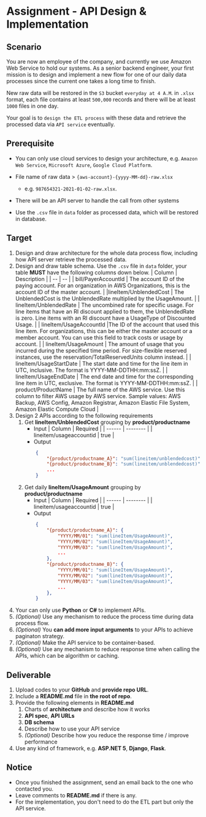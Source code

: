 # Assignment - API Design & Implementation

## Scenario

You are now an employee of the company, and currently we use Amazon Web Service  to hold our systems. As a senior backend engineer, your first mission is to design and implement a new flow for one of our daily data processes since the current one takes a long time to finish.

New raw data will be restored in the `S3` bucket `everyday at 4 A.M`. in `.xlsx` format, each file contains at least `500,000` records and there will be at least `1000` files in one day.

Your goal is to `design the ETL process` with these data and retrieve the processed data via `API service` eventually.  

## Prerequisite

* You can only use cloud services to design your architecture, e.g. `Amazon Web Service`, `Microsoft Azure`, `Google Cloud Platform`.

* File name of raw data > `{aws-account}-{yyyy-MM-dd}-raw.xlsx`
  * e.g. `987654321-2021-01-02-raw.xlsx`.

* There will be an API server to handle the call from other systems
* Use the `.csv` file in `data` folder as processed data, which will be restored in database.

## Target

1. Design and draw architecture for the whole data process flow, including how API server retrieve the processed data.
2. Design and draw table schema. Use the `.csv` file in `data` folder, your table __MUST__ have the following columns down below.
      | Column | Description |
      | -- | -- |
      | bill/PayerAccountId | The account ID of the paying account. For an organization in AWS Organizations, this is the account ID of the master account. |
      |lineItem/UnblendedCost | The UnblendedCost is the UnblendedRate multiplied by the UsageAmount. |
      | lineItem/UnblendedRate | The uncombined rate for specific usage. For line items that have an RI discount applied to them, the UnblendedRate is zero. Line items with an RI discount have a UsageType of Discounted Usage. |
      | lineItem/UsageAccountId |The ID of the account that used this line item. For organizations, this can be either the master account or a member account. You can use this field to track costs or usage by account. |
      | lineItem/UsageAmount | The amount of usage that you incurred during the specified time period. For size-flexible reserved instances, use the reservation/TotalReservedUnits column instead. |
      | lineItem/UsageStartDate |  The start date and time for the line item in UTC, inclusive. The format is YYYY-MM-DDTHH:mm:ssZ. |
      | lineItem/UsageEndDate | The end date and time for the corresponding line item in UTC, exclusive. The format is YYYY-MM-DDTHH:mm:ssZ. |
      | product/ProductName | The full name of the AWS service. Use this column to filter AWS usage by AWS service. Sample values: AWS Backup, AWS Config, Amazon Registrar, Amazon Elastic File System, Amazon Elastic Compute Cloud |
3. Design 2 APIs according to the following requirements 
    1. Get __lineItem/UnblendedCost__ grouping by __product/productname__
        - Input
          | Column | Required |
          | ------ | -------- |
          | lineitem/usageaccountid | true |
        - Output 
        ```JSON
            {
                "{product/productname_A}": "sum(lineitem/unblendedcost)",
                "{product/productname_B}": "sum(lineitem/unblendedcost)",
                ...
            }
        ```
    2. Get daily __lineItem/UsageAmount__ grouping by __product/productname__
        - Input
          | Column | Required |
          | ------ | -------- |
          | lineitem/usageaccountid | true |
        - Output
        ```JSON
            {
                "{product/productname_A}": {
                    "YYYY/MM/01": "sum(lineItem/UsageAmount)",
                    "YYYY/MM/02": "sum(lineItem/UsageAmount)",
                    "YYYY/MM/03": "sum(lineItem/UsageAmount)",
                    ...
                },
                "{product/productname_B}": {
                    "YYYY/MM/01": "sum(lineItem/UsageAmount)",
                    "YYYY/MM/02": "sum(lineItem/UsageAmount)",
                    "YYYY/MM/03": "sum(lineItem/UsageAmount)",
                    ...
                },
            }
        ```
4. Your can only use __Python__ or __C#__ to implement APIs.
5. *(Optional)* Use any mechanism to reduce the process time during data process flow.
6. *(Optional)* You __can add more input arguments__ to your APIs to achieve paginaton strategy.
7. *(Optional)* Make the API service to be container-based.
8. *(Optional)* Use any mechanism to reduce response time when calling the APIs, which can be algorithm or caching.

## Deliverable

1. Upload codes to your __GitHub__ and __provide repo URL__.
2. Include a __README.md__ file in __the root of repo__.
3. Provide the following elements in  __README.md__
   1. Charts of __architecture__ and describe how it works
   2. __API spec__, __API URLs__
   3. __DB schema__
   4. Describe how to use your API service
   5. *(Optional)* Describe how you reduce the response time / improve performance
4. Use any kind of framework, e.g. __ASP.NET 5__, __Django__, __Flask__.

## Notice

* Once you finished the assignment, send an email back to the one who contacted you.
* Leave comments to __README.md__ if there is any.
* For the implementation, you don't need to do the ETL part but only the API service.
